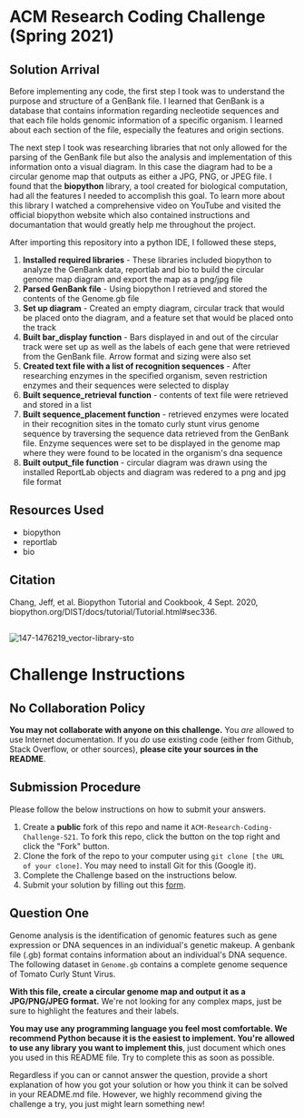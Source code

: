 # ACM Research Coding Challenge (Spring 2021)

## Solution Arrival
Before implementing any code, the first step I took was to understand the purpose and structure of a GenBank file. I learned that GenBank is a database that contains information regarding necleotide sequences and that each file holds genomic information of a specific organism. I learned about each section of the file, especially the features and origin sections.

The next step I took was researching libraries that not only allowed for the parsing of the GenBank file but also the analysis and implementation of this information onto a visual diagram. In this case the diagram had to be a circular genome map that outputs as either a JPG, PNG, or JPEG file. I found that the **biopython** library, a tool created for biological computation, had all the features I needed to accomplish this goal. To learn more about this library I watched a comprehensive video on YouTube and visited the official biopython website which also contained instructions and documantation that would greatly help me throughout the project. 

After importing this repository into a python IDE, I followed these steps,

 1. **Installed required libraries** - These libraries included biopython to analyze the GenBank data, reportlab and bio to build the circular genome map diagram and export the map as a png/jpg file
 2. **Parsed GenBank file** - Using biopython I retrieved and stored the contents of the Genome.gb file
 3. **Set up diagram** - Created an empty diagram, circular track that would be placed onto the diagram, and a feature set that would be placed onto the track
 4. **Built bar_display function** - Bars displayed in and out of the circular track were set up as well as the labels of each gene that were retrieved from the GenBank file. Arrow format and sizing were also set
 5. **Created text file with a list of recognition sequences** - After researching enzymes in the specified organism, seven restriction enzymes and their sequences were selected to display 
 6. **Built sequence_retrieval function** - contents of text file were retrieved and stored in a list
 7. **Built sequence_placement function** - retrieved enzymes were located in their recognition sites in the tomato curly stunt virus genome sequence by traversing the sequence data retrieved from the GenBank file. Enzyme sequences were set to be displayed in the genome map where they were found to be located in the organism's dna sequence
 8. **Built output_file function** - circular diagram was drawn using the installed ReportLab objects and diagram was redered to a png and jpg file format 


## Resources Used
* biopython
* reportlab
* bio

## Citation
Chang, Jeff, et al. Biopython Tutorial and Cookbook, 4 Sept. 2020, biopyt[]()hon.or[]()g/DIST[]()/docs/[]()tutori[]()al/Tut[]()orial.[]()html#s[]()ec336.

## 
![147-1476219_vector-library-sto](https://user-images.githubusercontent.com/69063190/105285633-64c98c00-5b7a-11eb-8877-68fcc0c3aac6.png)

# Challenge Instructions

## No Collaboration Policy

**You may not collaborate with anyone on this challenge.** You _are_ allowed to use Internet documentation. If you _do_ use existing code (either from Github, Stack Overflow, or other sources), **please cite your sources in the README**.

## Submission Procedure

Please follow the below instructions on how to submit your answers.

1. Create a **public** fork of this repo and name it `ACM-Research-Coding-Challenge-S21`. To fork this repo, click the button on the top right and click the "Fork" button.
2. Clone the fork of the repo to your computer using `git clone [the URL of your clone]`. You may need to install Git for this (Google it).
3. Complete the Challenge based on the instructions below.
4. Submit your solution by filling out this [form](https://acmutd.typeform.com/to/uqAJNXUe).

## Question One

Genome analysis is the identification of genomic features such as gene expression or DNA sequences in an individual's genetic makeup. A genbank file (.gb) format contains information about an individual's DNA sequence. The following dataset in `Genome.gb` contains a complete genome sequence of Tomato Curly Stunt Virus. 

**With this file, create a circular genome map and output it as a JPG/PNG/JPEG format.** We're not looking for any complex maps, just be sure to highlight the features and their labels.

**You may use any programming language you feel most comfortable. We recommend Python because it is the easiest to implement. You're allowed to use any library you want to implement this**, just document which ones you used in this README file. Try to complete this as soon as possible.

Regardless if you can or cannot answer the question, provide a short explanation of how you got your solution or how you think it can be solved in your README.md file. However, we highly recommend giving the challenge a try, you just might learn something new!
